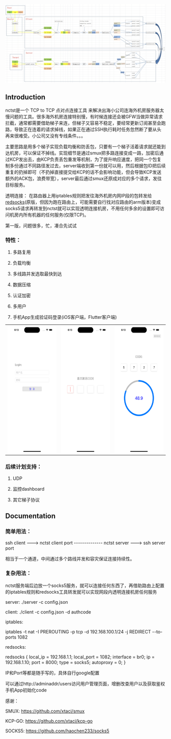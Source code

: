 
<img src="image.png" alt="nctst"/> 

## Introduction
nctst是一个 TCP to TCP 点对点连接工具
来解决出海小公司连海外机房服务器太慢问题的工具。很多海外机房连接特别慢，有时候连接还会被GFW当做异常请求拦截，通常都需要借助梯子来连，但梯子又容易不稳定，要经常更新订阅甚至会跑路，导致正在连着的请求掉线，如果正在通过SSH执行耗时任务忽然断了要从头再来很难受。小公司又没有专线条件。。。

主要思路是用多个梯子实现负载均衡和防丢包，只要有一个梯子活着请求就还能到达机房，可以保证不掉线。实现细节是通过smux把多路连接变成一路，加密后通过KCP发出去，由KCP负责丢包重发等机制，为了提升响应速度，把同一个包复制多份通过不同路径发过去，server端收到第一份就可以用，然后根据包ID把后续重复的扔掉即可（不扔掉直接提交给KCP的话不会影响功能，但会导致KCP发送额外的ACK包，浪费带宽），server最后通过smux还原成对应的多个请求，发往目标服务。

透明连接：
在路由器上用iptables规则把发往海外机房内网IP段的包转发给[redsocks](https://github.com/darkk/redsocks)(原版，但因为跑在路由上，可能需要自行找对应路由的arm版本)变成socks5请求再转发到nctst就可以实现透明连接机房，不用任何多余的设置即可访问机房内所有机器的任何服务(仅限TCP)。

第一版，问题很多，忙，凑合先试试

<h3>特性：</h3>

1. 多路复用

2. 负载均衡

3. 多线路并发选取最快到达

3. 数据压缩

4. 认证加密

5. 多用户

6. 手机App生成验证码登录(iOS客户端，Flutter客户端)

<table><tbody><tr>
<td><img src="validator1.png" alt="App screenshot" height="400"/></td>
<td><img src="validator2.png" alt="App screenshot" height="400"/></td>
<td><img src="validator3.png" alt="App screenshot" height="400"/></td>
</tr></tbody></table>



<h3>后续计划支持：</h3>

1. UDP

2. 监控dashboard

3. 其它梯子协议


## Documentation


<h3>简单用法：</h3>

ssh client ---> nctst client port -------------- nctst server ---> ssh server port

相当于一个通道，中间通过多个路线并发和容灾保证连接持续性。

<h3>复杂用法：</h3>

nctst服务端后边放一个socks5服务，就可以连接任何东西了，再借助路由上配置的iptables规则和redsocks工具转发就可以实现网段内透明连接机房任何服务



server:
./server -c config.json



client:
./client -c config.json -d authcode



iptables:

iptables -t nat -I PREROUTING -p tcp -d 192.168.100.1/24 -j REDIRECT --to-ports 1082



redsocks:

redsocks {
	local_ip = 192.168.1.1;
	local_port = 1082;
    interface = br0;
	ip = 192.168.1.10;
	port = 8000;
	type = socks5;
    autoproxy = 0;
}

IP和Port等都是随手写的，具体自行google配置


可以通过http://adminaddr/users访问用户管理页面，增删改查用户以及获取鉴权手机App初始化code


感谢：

SMUX: https://github.com/xtaci/smux

KCP-GO: https://github.com/xtaci/kcp-go

SOCKS5: https://github.com/haochen233/socks5
